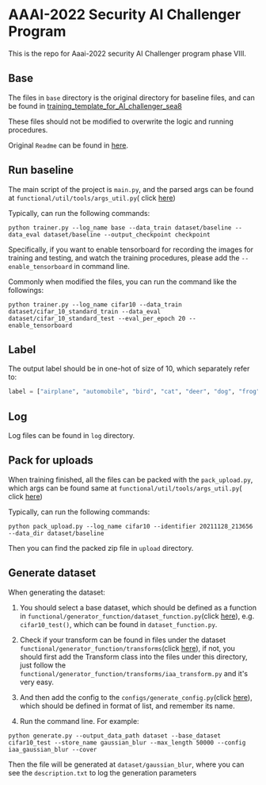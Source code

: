 # AAAI-2022 Security AI Challenger Program

This is the repo for Aaai-2022 security AI Challenger program phase VIII.

## Base

The files in ```base``` directory is the original directory for baseline files, and can be found
in [training_template_for_AI_challenger_sea8](https://github.com/vtddggg/training_template_for_AI_challenger_sea8)

These files should not be modified to overwrite the logic and running procedures.

Original ```Readme``` can be found in [here](doc/README.md).

## Run baseline

The main script of the project is ```main.py```, and the parsed args can be found at ```functional/util/tools/args_util.py```(
click [here](functional/util/tools/args_util.py))

Typically, can run the following commands:

```shell
python trainer.py --log_name base --data_train dataset/baseline --data_eval dataset/baseline --output_checkpoint checkpoint
```

Specifically, if you want to enable tensorboard for recording the images for training and testing, and watch the training procedures, please add the ```--enable_tensorboard``` in command line.

Commonly when modified the files, you can run the command like the followings:

```shell
python trainer.py --log_name cifar10 --data_train dataset/cifar_10_standard_train --data_eval dataset/cifar_10_standard_test --eval_per_epoch 20 --enable_tensorboard
```
## Label

The output label should be in one-hot of size of 10, which separately refer to:

```python
label = ["airplane", "automobile", "bird", "cat", "deer", "dog", "frog", "horse", "ship", "truck"]
```

## Log

Log files can be found in ```log``` directory.

## Pack for uploads

When training finished, all the files can be packed with the ```pack_upload.py```, which args can be found same at ```functional/util/tools/args_util.py```(
click [here](functional/util/tools/args_util.py))

Typically, can run the following commands:

```shell
python pack_upload.py --log_name cifar10 --identifier 20211128_213656 --data_dir dataset/baseline
```

Then you can find the packed zip file in ```upload``` directory.

## Generate dataset

When generating the dataset:

1. You should select a base dataset, which should be defined as a function in ```functional/generator_function/dataset_function.py```(click [here](functional/generator_function/dataset_function.py)), e.g. ```cifar10_test()```, which can be found in ```dataset_function.py```.

2. Check if your transform can be found in files under the dataset ```functional/generator_function/transforms```(click [here](functional/generator_function/transforms)), if not, you should first add the Transform class into the files under this directory, just follow the ```functional/generator_function/transforms/iaa_transform.py``` and it's very easy.

3. And then add the config to the ```configs/generate_config.py```(click [here](configs/generate_config.py)), which should be defined in format of list, and remember its name.

4. Run the command line. For example:
```shell
python generate.py --output_data_path dataset --base_dataset cifar10_test --store_name gaussian_blur --max_length 50000 --config iaa_gaussian_blur --cover
```

Then the file will be generated at ```dataset/gaussian_blur```, where you can see the ```description.txt``` to log the generation parameters

